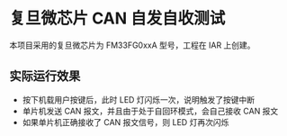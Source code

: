 # 复旦微芯片 CAN 自发自收测试

本项目采用的复旦微芯片为 FM33FG0xxA 型号，工程在 IAR 上创建。

## 实际运行效果

- 按下机载用户按键后，此时 LED 灯闪烁一次，说明触发了按键中断
- 单片机发送 CAN 报文，并且由于处于自回环模式，会自己接收 CAN 报文
- 如果单片机正确接收了 CAN 报文信号，则 LED 灯再次闪烁
